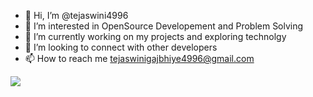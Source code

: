 - 👋 Hi, I’m @tejaswini4996
- 👀 I’m interested in OpenSource Developement and Problem Solving
- 🌱 I’m currently working on my projects and exploring technolgy
- 💞️ I’m looking to connect with other developers
- 📫 How to reach me tejaswinigajbhiye4996@gmail.com

<!---
tejaswini4996/tejaswini4996 is a ✨ special ✨ repository because its `README.md` (this file) appears on your GitHub profile.
You can click the Preview link to take a look at your changes.
--->
<picture>
  <source
    srcset="https://github-readme-stats.vercel.app/api?username=tejaswini4996&show_icons=true&theme=Gradient
"
    media="(prefers-color-scheme:Gradient
)"
  />
  <source
    srcset="https://github-readme-stats.vercel.app/api?username=tejaswini4996&show_icons=true&bg_color=00000000"
    media="(prefers-color-scheme: transparent), (prefers-color-scheme: no-preference)"
  />
  <img src="https://github-readme-stats.vercel.app/api?username=tejaswini4996&show_icons=true" />
</picture>






  

